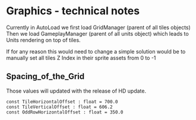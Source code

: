 # Graphics - technical notes

Currently in AutoLoad we first load GridManager (parent of all tiles objects)
Then we load GameplayManager (parent of all units object)
which leads to Units rendering on top of tiles.

If for any reason this would need to change a simple solution would be to manually set
all tiles Z Index in their sprite assets from 0 to -1


## Spacing_of_the_Grid

Those values will updated with the release of HD update.
```
const TileHorizontalOffset : float = 700.0
const TileVerticalOffset : float = 606.2
const OddRowHorizontalOffset : float = 350.0
```
